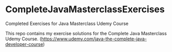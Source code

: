 # CompleteJavaMasterclassExercises
Completed Exercises for Java Masterclass Udemy Course

This repo contains my exercise solutions for the Complete Java Masterclass Udemy Course.
(https://www.udemy.com/java-the-complete-java-developer-course)
